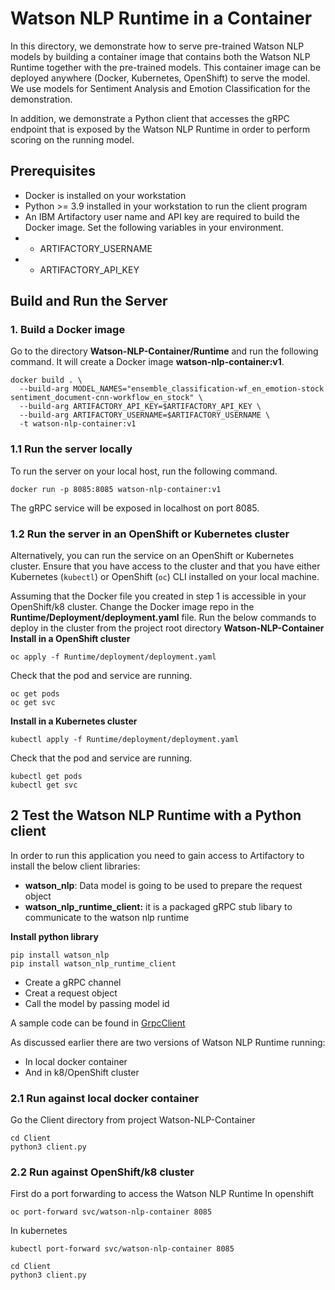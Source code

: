 # Watson NLP Runtime in a Container
In this directory, we demonstrate how to serve pre-trained Watson NLP models by building a container image that contains both the Watson NLP Runtime together with the pre-trained models. This container image can be deployed anywhere (Docker, Kubernetes, OpenShift) to serve the model.  We use models for Sentiment Analysis and Emotion Classification for the demonstration.

In addition, we demonstrate a Python client that accesses the gRPC endpoint that is exposed by the Watson NLP Runtime in order to perform scoring on the running model.

## Prerequisites
- Docker is installed on your workstation
- Python >= 3.9 installed in your workstation to run the client program
- An IBM Artifactory user name and API key are required to build the Docker image. Set the following variables in your environment.
- - ARTIFACTORY_USERNAME
- - ARTIFACTORY_API_KEY

## Build and Run the Server
### 1. Build a Docker image
Go to the directory **Watson-NLP-Container/Runtime**  and run the following command. It will create a Docker image **watson-nlp-container:v1**.
```
docker build . \                                
  --build-arg MODEL_NAMES="ensemble_classification-wf_en_emotion-stock sentiment_document-cnn-workflow_en_stock" \
  --build-arg ARTIFACTORY_API_KEY=$ARTIFACTORY_API_KEY \
  --build-arg ARTIFACTORY_USERNAME=$ARTIFACTORY_USERNAME \
  -t watson-nlp-container:v1
```
### 1.1 Run the server locally
To run the server on your local host, run the following command.
```
docker run -p 8085:8085 watson-nlp-container:v1
```
The gRPC service will be exposed in localhost on port 8085.

### 1.2 Run the server in an OpenShift or Kubernetes cluster
Alternatively, you can run the service on an OpenShift or Kubernetes cluster.  Ensure that you have access to the cluster and that you have either Kubernetes (`kubectl`) or OpenShift (`oc`) CLI installed on your local machine.

Assuming that the Docker file you created in step 1 is accessible in your OpenShift/k8 cluster. Change the Docker image repo in the **Runtime/Deployment/deployment.yaml** file.
Run the below commands to deploy in the cluster from the project root directory **Watson-NLP-Container**
**Install in a OpenShift cluster**
```
oc apply -f Runtime/deployment/deployment.yaml
```
Check that the pod and service are running.
```
oc get pods
oc get svc
```
**Install in a Kubernetes cluster**
```
kubectl apply -f Runtime/deployment/deployment.yaml
```
Check that the pod and service are running.
```
kubectl get pods
kubectl get svc
```
## 2 Test the Watson NLP Runtime with a Python client
In order to run this application you need to gain access to Artifactory to install the below client libraries:
- **watson_nlp**: Data model is going to be used to prepare the request object
- **watson_nlp_runtime_client:** it is a packaged gRPC stub libary to communicate to the watson nlp runtime

**Install python library**
 ``` 
pip install watson_nlp
pip install watson_nlp_runtime_client
```

- Create a gRPC channel
- Creat a request object
- Call the model by passing model id

A sample code can be found in [GrpcClient](Client/GrpcClient.py)

As discussed earlier there are two versions of Watson NLP Runtime running:
- In local docker container
- And in k8/OpenShift cluster

### 2.1 Run against local docker container
Go the Client directory from project Watson-NLP-Container
```
cd Client
python3 client.py
```
### 2.2 Run against OpenShift/k8 cluster
First do a port forwarding to access the Watson NLP Runtime
In openshift
```
oc port-forward svc/watson-nlp-container 8085
```
In kubernetes
```
kubectl port-forward svc/watson-nlp-container 8085
```
```
cd Client
python3 client.py
```
